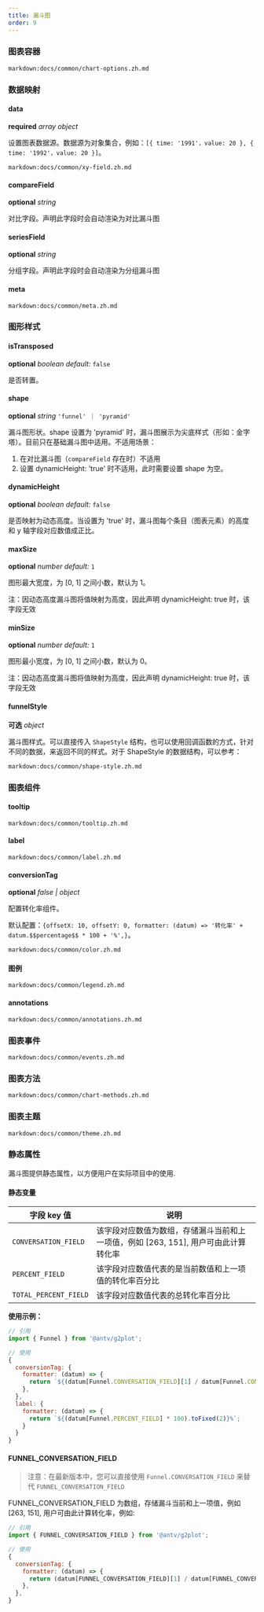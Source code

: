 ```yaml
---
title: 漏斗图
order: 9
---
```


### 图表容器

`markdown:docs/common/chart-options.zh.md`

### 数据映射

#### data

<description>**required** _array object_</description>

设置图表数据源。数据源为对象集合，例如：`[{ time: '1991'，value: 20 }, { time: '1992'，value: 20 }]`。

`markdown:docs/common/xy-field.zh.md`

#### compareField

<description>**optional** _string_</description>

对比字段。声明此字段时会自动渲染为对比漏斗图

#### seriesField

<description>**optional** _string_</description>

分组字段。声明此字段时会自动渲染为分组漏斗图

#### meta

`markdown:docs/common/meta.zh.md`

### 图形样式

#### isTransposed

<description>**optional** _boolean_ _default:_ `false`</description>

是否转置。

#### shape

<description>**optional** _string_ `'funnel' ｜ 'pyramid'` </description>

漏斗图形状。shape 设置为 'pyramid' 时，漏斗图展示为尖底样式（形如：金字塔）。目前只在基础漏斗图中适用。不适用场景：

1. 在对比漏斗图（`compareField` 存在时）不适用
2. 设置 dynamicHeight: 'true' 时不适用，此时需要设置 shape 为空。

#### dynamicHeight

<description>**optional** _boolean_ _default:_ `false`</description>

是否映射为动态高度。当设置为 'true' 时，漏斗图每个条目（图表元素）的高度和 y 轴字段对应数值成正比。

#### maxSize

<description>**optional** _number_ _default:_ `1`</description>

图形最大宽度，为 [0, 1] 之间小数，默认为 1。

注：因动态高度漏斗图将值映射为高度，因此声明 dynamicHeight: true 时，该字段无效

#### minSize

<description>**optional** _number_ _default:_ `1`</description>

图形最小宽度，为 [0, 1] 之间小数，默认为 0。

注：因动态高度漏斗图将值映射为高度，因此声明 dynamicHeight: true 时，该字段无效

#### funnelStyle

<description>**可选** _object_</description>

漏斗图样式。可以直接传入 `ShapeStyle` 结构，也可以使用回调函数的方式，针对不同的数据，来返回不同的样式。对于 ShapeStyle 的数据结构，可以参考：

`markdown:docs/common/shape-style.zh.md`

### 图表组件

#### tooltip

`markdown:docs/common/tooltip.zh.md`

#### label

`markdown:docs/common/label.zh.md`

#### conversionTag

<description>**optional** _false | object_</description>

配置转化率组件。

默认配置：`{offsetX: 10, offsetY: 0, formatter: (datum) => '转化率' + datum.$$percentage$$ * 100 + '%',}`。

`markdown:docs/common/color.zh.md`

#### 图例

`markdown:docs/common/legend.zh.md`

#### annotations

`markdown:docs/common/annotations.zh.md`


### 图表事件

`markdown:docs/common/events.zh.md`

### 图表方法

`markdown:docs/common/chart-methods.zh.md`

### 图表主题

`markdown:docs/common/theme.zh.md`

### 静态属性

漏斗图提供静态属性，以方便用户在实际项目中的使用.

#### 静态变量

| 字段 key 值 | 说明 |
| --- | --- |
| `CONVERSATION_FIELD` | 该字段对应数值为数组，存储漏斗当前和上一项值，例如 [263, 151], 用户可由此计算转化率 |
| `PERCENT_FIELD` | 该字段对应数值代表的是当前数值和上一项值的转化率百分比 |
| `TOTAL_PERCENT_FIELD` | 该字段对应数值代表的总转化率百分比 |

**使用示例：**

```javascript
// 引用
import { Funnel } from '@antv/g2plot';

// 使用
{
  conversionTag: {
    formatter: (datum) => {
      return `${(datum[Funnel.CONVERSATION_FIELD][1] / datum[Funnel.CONVERSATION_FIELD][0] * 100).toFixed(2)}%`;
    },
  },
  label: {
    formatter: (datum) => {
      return `${(datum[Funnel.PERCENT_FIELD] * 100).toFixed(2)}%`;
    }
  }
}
```

#### FUNNEL_CONVERSATION_FIELD

> 注意：在最新版本中，您可以直接使用 `Funnel.CONVERSATION_FIELD` 来替代 `FUNNEL_CONVERSATION_FIELD`

FUNNEL_CONVERSATION_FIELD 为数组，存储漏斗当前和上一项值，例如 [263, 151], 用户可由此计算转化率，例如:

```javascript
// 引用
import { FUNNEL_CONVERSATION_FIELD } from '@antv/g2plot';

// 使用
{
  conversionTag: {
    formatter: (datum) => {
      return (datum[FUNNEL_CONVERSATION_FIELD][1] / datum[FUNNEL_CONVERSATION_FIELD][0]).toFixed(2);
    },
  },
}
```

